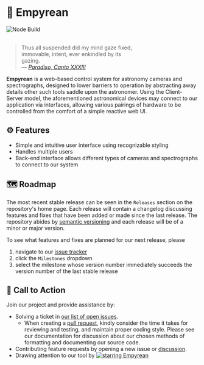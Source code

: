 # 🔭 Empyrean


![Node Build](https://github.com/Empyrean-Capstone/Empyrean/actions/workflows/setup.yml/badge.svg)
</br>
</br>


> Thus all suspended did my mind gaze fixed,</br>
immovable, intent, ever enkindled by its</br>
gazing.</br>
&mdash; *[Paradiso, Canto XXXIII](https://archive.org/details/paradisoofdantea00dantrich/page/406/mode/2up)*

**Empyrean** is a web-based control system for astronomy cameras and spectrographs, designed to lower barriers to operation by abstracting away details other such tools saddle upon the astronomer. Using the Client-Server model, the aforementioned astronomical devices may connect to our application via interfaces, allowing various pairings of hardware to be controlled from the comfort of a simple reactive web UI.


## ⚙️ Features
- Simple and intuitive user interface using recognizable styling
- Handles multiple users
- Back-end interface allows different types of cameras and spectrographs to connect to our system


## 🗺️ Roadmap
The most recent stable release can be seen in the `Releases` section on the repository's home page. Each release will contain a changelog discussing features and fixes that have been added or made since the last release. The repository abides by [semantic versioning](https://semver.org/) and each release will be of a minor or major version.

To see what features and fixes are planned for our next release, please
1. navigate to our [issue tracker](https://github.com/Empyrean-Capstone/Empyrean/issues)
2. click the `Milestones` dropdown
3. select the milestone whose version number immediately succeeds the version number of the last stable release


## 🚨 Call to Action
Join our project and provide assistance by:

- Solving a ticket in [our list of open issues](https://github.com/Empyrean-Capstone/Empyrean/issues).
    - When creating a [pull request](https://github.com/Empyrean-Capstone/Empyrean/pulls), kindly consider the time it takes for reviewing and testing, and maintain proper coding style. Please see our documentation for discussion about our chosen methods of formatting and documenting our source code.
- Contributing feature requests by opening a new issue or [discussion](https://github.com/Empyrean-Capstone/Empyrean/discussions).
- Drawing attention to our tool by [![starring Empyrean](https://img.shields.io/github/stars/Empyrean-Capstone/Empyrean?style=social&label=starring%20Empyrean)](https://github.com/Empyrean-Capstone/Empyrean/)
